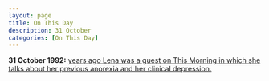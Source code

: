 ```yaml
---
layout: page
title: On This Day
description: 31 October
categories: [On This Day]
---
```


**31 October 1992:**
[<span id="age1"></span> years ago Lena was a guest on This Morning in which she talks about her previous anorexia and her clinical depression.](/television/granada%20television/1992/10/31/this-morning.html)

<!-- Script for calculating number of years ago -->
<script>
var dob = '19921031';
var year = Number(dob.substr(0, 4));
var month = Number(dob.substr(4, 2)) - 1;
var day = Number(dob.substr(6, 2));
var today = new Date();
var age1 = today.getFullYear() - year;
if (today.getMonth() < month || (today.getMonth() == month && today.getDate() < day)) {
age1--;
}
document.getElementById("age1").innerHTML=age1;
</script>

